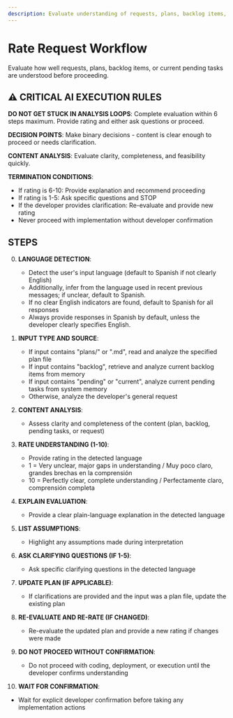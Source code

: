 ```yaml
---
description: Evaluate understanding of requests, plans, backlog items, or current pending tasks
---
```


# Rate Request Workflow

Evaluate how well requests, plans, backlog items, or current pending tasks are understood before proceeding.

## ⚠️ CRITICAL AI EXECUTION RULES

**DO NOT GET STUCK IN ANALYSIS LOOPS**: Complete evaluation within 6 steps maximum. Provide rating and either ask questions or proceed.

**DECISION POINTS**: Make binary decisions - content is clear enough to proceed or needs clarification.

**CONTENT ANALYSIS**: Evaluate clarity, completeness, and feasibility quickly.

**TERMINATION CONDITIONS**:
- If rating is 6-10: Provide explanation and recommend proceeding
- If rating is 1-5: Ask specific questions and STOP
- If the developer provides clarification: Re-evaluate and provide new rating
- Never proceed with implementation without developer confirmation

## STEPS

0. **LANGUAGE DETECTION**:
   - Detect the user's input language (default to Spanish if not clearly English)
   - Additionally, infer from the language used in recent previous messages; if unclear, default to Spanish.
   - If no clear English indicators are found, default to Spanish for all responses
   - Always provide responses in Spanish by default, unless the developer clearly specifies English.

1. **INPUT TYPE AND SOURCE**:
   - If input contains "plans/" or ".md", read and analyze the specified plan file
   - If input contains "backlog", retrieve and analyze current backlog items from memory
   - If input contains "pending" or "current", analyze current pending tasks from system memory
   - Otherwise, analyze the developer's general request

2. **CONTENT ANALYSIS**:
   - Assess clarity and completeness of the content (plan, backlog, pending tasks, or request)

3. **RATE UNDERSTANDING (1-10)**:
   - Provide rating in the detected language
   - 1 = Very unclear, major gaps in understanding / Muy poco claro, grandes brechas en la comprensión
   - 10 = Perfectly clear, complete understanding / Perfectamente claro, comprensión completa

4. **EXPLAIN EVALUATION**:
   - Provide a clear plain-language explanation in the detected language

5. **LIST ASSUMPTIONS**:
   - Highlight any assumptions made during interpretation

6. **ASK CLARIFYING QUESTIONS (IF 1-5)**:
   - Ask specific clarifying questions in the detected language

7. **UPDATE PLAN (IF APPLICABLE)**:
   - If clarifications are provided and the input was a plan file, update the existing plan

8. **RE-EVALUATE AND RE-RATE (IF CHANGED)**:
   - Re-evaluate the updated plan and provide a new rating if changes were made

9. **DO NOT PROCEED WITHOUT CONFIRMATION**:
   - Do not proceed with coding, deployment, or execution until the developer confirms understanding

10. **WAIT FOR CONFIRMATION**:
   - Wait for explicit developer confirmation before taking any implementation actions
